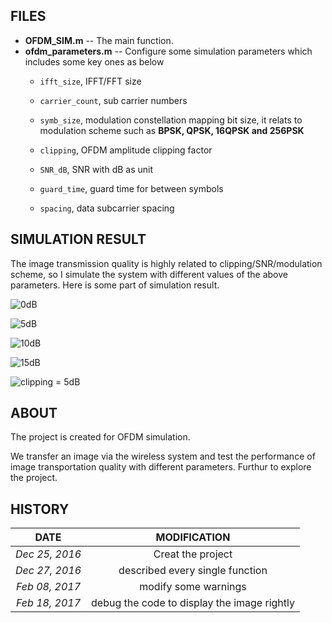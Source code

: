 ## FILES

- **OFDM_SIM.m** --  The main function.
- **ofdm_parameters.m** -- Configure some simulation parameters which includes some key ones as below
  - `ifft_size`, IFFT/FFT size

  - `carrier_count`, sub carrier numbers

  - `symb_size`,  modulation constellation mapping bit size, it relats to modulation scheme such as **BPSK, QPSK, 16QPSK and 256PSK**

  - `clipping`, OFDM amplitude clipping factor

  - `SNR_dB`, SNR with dB as unit

  - `guard_time`, guard time for between symbols

  - `spacing`, data subcarrier spacing

## SIMULATION RESULT

The image transmission quality is highly related to clipping/SNR/modulation scheme, so I simulate the system with different values of the above parameters. Here is some part of simulation result.

![0dB](http://ohgefr15s.bkt.clouddn.com/0.bmp)

![5dB](http://ohgefr15s.bkt.clouddn.com/5.bmp)

![10dB](http://ohgefr15s.bkt.clouddn.com/10.bmp)

![15dB](http://ohgefr15s.bkt.clouddn.com/15.bmp)

![clipping = 5dB](http://ohgefr15s.bkt.clouddn.com/5clip.bmp)



## ABOUT

The project is created for OFDM simulation. 

We transfer an image via the wireless system and test the performance of image transportation quality with different parameters. Furthur to explore the project.

## HISTORY

|      DATE      |               MODIFICATION               |
| :------------: | :--------------------------------------: |
| *Dec 25, 2016* |            Creat the project             |
| *Dec 27, 2016* |     described every single function      |
| *Feb 08, 2017* |           modify some warnings           |
| *Feb 18, 2017* | debug the code to display the image rightly |